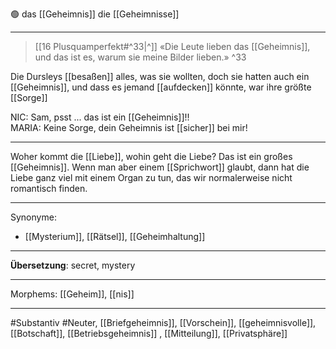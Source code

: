 🟢 das [[Geheimnis]]
die [[Geheimnisse]]

---

> [[16 Plusquamperfekt#^33|^]] «Die Leute lieben das [[Geheimnis]], und das ist es, warum sie meine Bilder lieben.» ^33

Die Dursleys [[besaßen]] alles, was sie wollten, doch sie hatten auch ein [[Geheimnis]], und dass es jemand [[aufdecken]] könnte, war ihre größte [[Sorge]]

NIC: Sam, psst ... das ist ein [[Geheimnis]]!!  
MARIA: Keine Sorge, dein Geheimnis ist [[sicher]] bei mir!

---

Woher kommt die [[Liebe]], wohin geht die Liebe? Das ist ein großes [[Geheimnis]]. Wenn man aber einem [[Sprichwort]] glaubt, dann hat die Liebe ganz viel mit einem Organ zu tun, das wir normalerweise nicht romantisch finden.

---

Synonyme:

- [[Mysterium]], [[Rätsel]], [[Geheimhaltung]]

---

**Übersetzung**: secret, mystery

---

Morphems:
[[Geheim]], [[nis]]

---

#Substantiv #Neuter, [[Briefgeheimnis]], [[Vorschein]], [[geheimnisvolle]], [[Botschaft]], [[Betriebsgeheimnis]]
, [[Mitteilung]], [[Privatsphäre]]